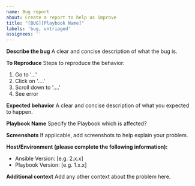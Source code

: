 ```yaml
---
name: Bug report
about: Create a report to help us improve
title: "[BUG][Playbook Name]"
labels: 'bug, untriaged'
assignees: ''
---
```


**Describe the bug**
A clear and concise description of what the bug is.

**To Reproduce**
Steps to reproduce the behavior:
1. Go to '...'
2. Click on '....'
3. Scroll down to '....'
4. See error

**Expected behavior**
A clear and concise description of what you expected to happen.

**Playbook Name**
Specify the Playbook which is affected?

**Screenshots**
If applicable, add screenshots to help explain your problem.

**Host/Environment (please complete the following information):**
 - Ansible Version: [e.g. 2.x.x]
 - Playbook Version: [e.g. 1.x.x]

**Additional context**
Add any other context about the problem here.

